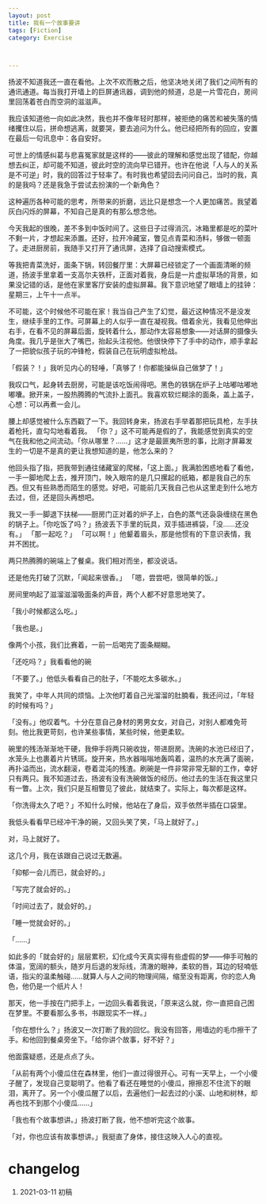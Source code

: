 ```yaml
---
layout: post
title: 我有一个故事要讲
tags: [Fiction]
category: Exercise



---
```


扬波不知道我还一直在看他。上次不欢而散之后，他坚决地关闭了我们之间所有的通讯通道。每当我打开墙上的巨屏通讯器，调到他的频道，总是一片雪花白，房间里回荡着苍白而空洞的滋滋声。

我应该知道他一向如此决然，我也并不像年轻时那样，被拒绝的痛苦和被失落的情绪攫住以后，拼命想逃离，就要哭，要去追问为什么。他已经把所有的回应，安置在最后一句讯息中：各自安好。

可世上的情感纠葛与悲喜冤家就是这样的——彼此的理解和感觉出现了错配，你越想去纠正，却可能不知道，彼此时空的流向早已错开。也许在他说「人与人的关系是不可逆」时，我的回答过于轻率了。有时我也希望回去问问自己，当时的我，真的是我吗？还是我急于尝试去扮演的一个新角色？

这种遍历各种可能的思考，所带来的折磨，远比只是想念一个人更加痛苦。我望着灰白闪烁的屏幕，不知自己是真的有那么想念他。

今天我起的很晚，差不多到中饭时间了。这些日子过得消沉，冰箱里都是吃的菜叶不剩一片，才想起来添置。还好，拉开冷藏室，瞥见点青菜和汤料，够做一顿面了。走进厨房前，我随手又打开了通讯屏，选择了自动搜索模式。

等我把青菜洗好，面条下锅，转回餐厅里：大屏幕已经锁定了一个画面清晰的频道，扬波手里拿着一支高尔夫铁杆，正面对着我，身后是一片虚拟草场的背景，如果没记错的话，是他在家里客厅安装的虚拟屏幕。我下意识地望了眼墙上的挂钟：星期三，上午十一点半。

不可能，这个时候他不可能在家！我当自己产生了幻觉，最近这种情况不是没发生，继续手里的工作。可屏幕上的人似乎一直在凝视我。借着余光，我看见他伸出右手，在看不见的屏幕后面，旋转着什么，那动作太容易想象——对话屏的摄像头角度。我几乎是张大了嘴巴，抬起头注视他。他很快停下了手中的动作，顺手拿起了一把貌似孩子玩的冲锋枪，假装自己在玩明虚拟枪战。

「假装？！」我听见内心的轻唾，「真够了！你都能操纵自己做梦了！」

我叹口气，起身转去厨房，可能是该吃饭闹得吧。黑色的铁锅在炉子上咕嘟咕嘟地嘟囔。掀开来，一股热腾腾的气流扑上面孔。我喜欢软烂糊涂的面条，盖上盖子，心想：可以再煮一会儿。

腰上却感觉被什么东西戳了一下。我回转身来，扬波右手举着那把玩具枪，左手扶着枪托，直勾勾地看着我。
「你？」这不可能再是假的了，我能感觉到真实的空气在我和他之间流动。「你从哪里？……」这才是最匪夷所思的事，比刚才屏幕发生的一切是不是真的更让我想知道的是，他怎么来的？

他回头指了指，把我带到通往储藏室的爬梯，「这上面。」我满脸困惑地看了看他，一手一脚地爬上去，推开顶门，映入眼帘的是几只摞起的纸箱，都是我自己的东西。但又有些熟悉而陌生的感觉。好吧，可能前几天我自己也从这里走到什么地方去过，但，还是回头再想吧。


我又一手一脚退下扶梯——厨房门正对着的炉子上，白色的蒸气还袅袅缠绕在黑色的锅子上。「你吃饭了吗？」扬波丢下手里的玩具，双手插进裤袋，「没……还没有。」
「那一起吃？」
「可以啊！」他颦着眉头，那是他惯有的下意识表情，我并不困扰。



两只热腾腾的碗端上了餐桌。我们相对而坐，都没说话。

还是他先打破了沉默，「闻起来很香。」
「嗯，尝尝吧，很简单的饭。」

房间里响起了滋溜滋溜吸面条的声音，两个人都不好意思地笑了。

「我小时候都这么吃。」

「我也是。」

像两个小孩，我们比赛着，一前一后喝完了面条糊糊。

「还吃吗？」我看看他的碗

「不要了。」他低头看看自己的肚子，「不能吃太多碳水。」

我笑了，中年人共同的烦恼。上次他盯着自己光溜溜的肚腩看，我还问过，「年轻的时候有吗？」

「没有。」他叹着气。十分在意自己身材的男男女女，对自己，对别人都难免苛刻。他比我更苛刻，也许某些事情，某些时候，他更柔软。

碗里的残汤渐渐地干硬，我伸手将两只碗收拢，带进厨房。洗碗的水池已经旧了，水笼头上也裹着片片锈斑。旋开来，热水器嗡嗡地轰鸣着，温热的水充满了面碗，再扑溢而出，流水翻滚，卷着混沌的残渣。刷碗是一件非常非常无聊的工作，幸好只有两只。我不知道过去，扬波有没有洗碗做饭的经历。他过去的生活在我这里只有一瞥。上次，我们只是互相瞥见了彼此，就结束了。实际上，每次都是这样。

「你洗得太久了吧？」不知什么时候，他站在了身后，双手依然半插在口袋里。

我低头看看早已经冲干净的碗，又回头笑了笑，「马上就好了。」

对，马上就好了。

这几个月，我在该跟自己说过无数遍。

「抑郁一会儿而已，就会好的。」

「写完了就会好的。」

「时间过去了，就会好的。」

「睡一觉就会好的。」

「……」

如此多的「就会好的」层层累积，幻化成今天真实得有些虚假的梦——伸手可触的体温，宽阔的额头，随岁月后退的发际线，清澈的眼神，柔软的唇，耳边的轻喃低语，指尖的温柔触碰……就算人与人之间的物理间隔，缩至没有距离，你的恋人角色，他仍是一个纸片人！

那天，他一手按在门把手上，一边回头看着我说，「原来这么就，你一直把自己困在梦里。不要看那么多书，书跟现实不一样。」


「你在想什么？」扬波又一次打断了我的回忆。我没有回答，用墙边的毛巾擦干了手。和他回到餐桌旁坐下。「给你讲个故事，好不好？」

他面露疑惑，还是点点了头。

「从前有两个小傻瓜住在森林里，他们一直过得很开心。可有一天早上，一个小傻子醒了，发现自己变聪明了。他看了看还在睡觉的小傻瓜，擦擦忍不住流下的眼泪，离开了。另一个小傻瓜醒了以后，去遍他们一起去过的小溪、山地和树林，却再也找不到那个小傻瓜……」

「我也有个故事想讲。」扬波打断了我，他不想听完这个故事。

「对，你也应该有故事想讲。」我挺直了身体，接住这映入人心的直视。



# changelog

1. 2021-03-11 初稿





